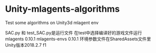 # Unity-mlagents-algorithms
Test some algorithms on Unity3d mlagent env

SAC.py 和 test_SAC.py是运行文件
在test中选择编译好的游戏文件运行
mlagents                           0.10.1
mlagents-envs                      0.10.1
环境参数文件在SharedAssets文件里 
Unity版本2018.2.7 f1
